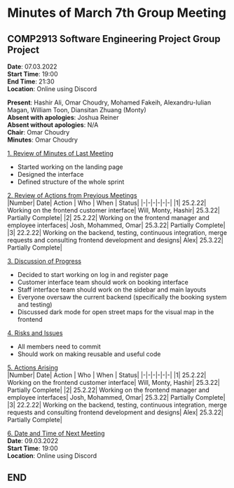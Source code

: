 # Minutes of March 7th Group Meeting
## COMP2913 Software Engineering Project Group Project
**Date**: 07.03.2022  
**Start Time**: 19:00  
**End Time**: 21:30  
**Location**: Online using Discord

**Present**: Hashir Ali, Omar Choudry, Mohamed Fakeih, Alexandru-Iulian Magan, William Toon, Diansitan Zhuang (Monty)  
**Absent with apologies**: Joshua Reiner  
**Absent without apologies**: N/A  
**Chair**: Omar Choudry  
**Minutes**: Omar Choudry

<u>1. Review of Minutes of Last Meeting</u>
- Started working on the landing page
- Designed the interface
- Defined structure of the whole sprint

<u>2. Review of Actions from Previous Meetings</u>  
|Number| Date| Action | Who | When | Status|
|-|-|-|-|-|-|
|1| 25.2.22| Working on the frontend customer interface| Will, Monty, Hashir| 25.3.22| Partially Complete|
|2| 25.2.22| Working on the frontend manager and employee interfaces| Josh, Mohammed, Omar| 25.3.22| Partially Complete|
|3| 22.2.22| Working on the backend, testing, continuous integration, merge requests and consulting frontend development and designs| Alex| 25.3.22| Partially Complete|

<u>3. Discussion of Progress</u>
- Decided to start working on log in and register page
- Customer interface team should work on booking interface
- Staff interface team should work on the sidebar and main layouts
- Everyone oversaw the current backend (specifically the booking system and testing)
- Discussed dark mode for open street maps for the visual map in the frontend

<u>4. Risks and Issues</u>
- All members need to commit
- Should work on making reusable and useful code


<u>5. Actions Arising</u>  
|Number| Date| Action | Who | When | Status|
|-|-|-|-|-|-|
|1| 25.2.22| Working on the frontend customer interface| Will, Monty, Hashir| 25.3.22| Partially Complete|
|2| 25.2.22| Working on the frontend manager and employee interfaces| Josh, Mohammed, Omar| 25.3.22| Partially Complete|
|3| 22.2.22| Working on the backend, testing, continuous integration, merge requests and consulting frontend development and designs| Alex| 25.3.22| Partially Complete|

<u>6. Date and Time of Next Meeting</u>  
**Date**: 09.03.2022  
**Start Time**: 19:00  
**Location**: Online using Discord
## END
